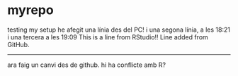 # myrepo
testing my setup 
he afegit una línia des del PC! 
i una segona línia, a les 18:21
i una tercera a les 19:09
This is a line from RStudio!!
Line added from GitHub.
***********************
ara faig un canvi des de github. hi ha conflicte amb R?
